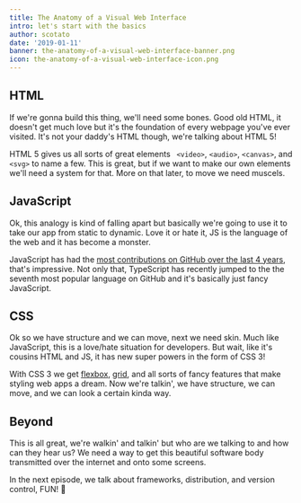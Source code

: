 ```yaml
---
title: The Anatomy of a Visual Web Interface
intro: let's start with the basics
author: scotato
date: '2019-01-11'
banner: the-anatomy-of-a-visual-web-interface-banner.png
icon: the-anatomy-of-a-visual-web-interface-icon.png
---
```


## HTML

If we're gonna build this thing, we'll need some bones. Good old HTML, it doesn't get much love but it's the foundation of every webpage you've ever visited. It's not your daddy's HTML though, we're talking about HTML 5! 

HTML 5 gives us all sorts of great elements ` <video>`, `<audio>`, ` <canvas> `, and  `<svg>` to name a few. This is great, but if we want to make our own elements we'll need a system for that. More on that later, to move we need muscels.



## JavaScript

Ok, this analogy is kind of falling apart but basically we're going to use it to take our app from static to dynamic. Love it or hate it, JS is the language of the web and it has become a monster.

JavaScript has had the [most contributions on GitHub over the last 4 years](https://octoverse.github.com/projects#languages), that's impressive. Not only that, TypeScript has recently jumped to the the seventh most popular language on GitHub and it's basically just fancy JavaScript.



## CSS

Ok so we have structure and we can move, next we need skin. Much like JavaScript, this is a love/hate situation for developers. But wait, like it's cousins HTML and JS, it has new super powers in the form of CSS 3!

With CSS 3 we get [flexbox](https://css-tricks.com/snippets/css/a-guide-to-flexbox/), [grid](https://css-tricks.com/snippets/css/complete-guide-grid/), and all sorts of fancy features that make styling web apps a dream. Now we're talkin', we have structure, we can move, and we can look a certain kinda way.



## Beyond

This is all great, we're walkin' and talkin' but who are we talking to and how can they hear us? We need a way to get this beautiful software body transmitted over the internet and onto some screens.

In the next episode, we talk about frameworks, distribution, and version control, FUN! 🥳